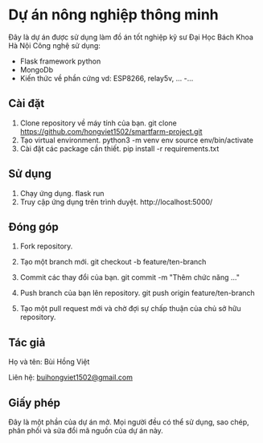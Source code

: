 # Dự án nông nghiệp thông minh

Đây là dự án được sử dụng làm đồ án tốt nghiệp kỹ sư Đại Học Bách Khoa Hà Nội
Công nghệ sử dụng: 
- Flask framework python
- MongoDb
- Kiến thức về phần cứng vd: ESP8266, relay5v, ...
-...

## Cài đặt

1. Clone repository về máy tính của bạn.
git clone https://github.com/hongviet1502/smartfarm-project.git
2. Tạo virtual environment. 
python3 -m venv env source env/bin/activate
3. Cài đặt các package cần thiết.
pip install -r requirements.txt

## Sử dụng

1. Chạy ứng dụng.
flask run
2. Truy cập ứng dụng trên trình duyệt.
http://localhost:5000/

## Đóng góp

1. Fork repository.

2. Tạo một branch mới.
git checkout -b feature/ten-branch

3. Commit các thay đổi của bạn.
git commit -m "Thêm chức năng …"

4. Push branch của bạn lên repository.
git push origin feature/ten-branch

5. Tạo một pull request mới và chờ đợi sự chấp thuận của chủ sở hữu repository.

## Tác giả

Họ và tên: Bùi Hồng Việt

Liên hệ: buihongviet1502@gmail.com

## Giấy phép

Đây là một phần của dự án mở. Mọi người đều có thể sử dụng, sao chép, phân phối và sửa đổi mã nguồn của dự án này.
